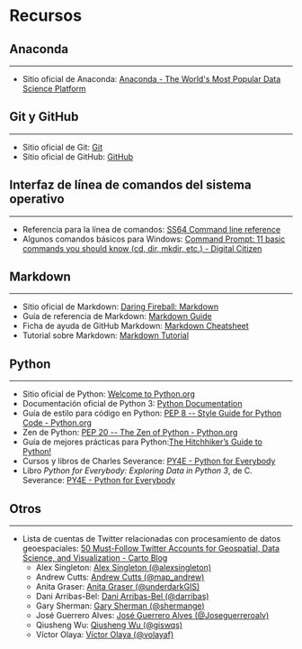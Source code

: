 # Recursos

## Anaconda
----------------------
- Sitio oficial de Anaconda: [Anaconda - The World's Most Popular Data Science Platform](https://www.anaconda.com/)

## Git y GitHub
----------------------
- Sitio oficial de Git: [Git](https://git-scm.com/)
- Sitio oficial de GitHub: [GitHub](https://github.com/)

## Interfaz de línea de comandos del sistema operativo
------------------------------------------------------
- Referencia para la línea de comandos: [SS64 Command line reference](https://ss64.com/)
- Algunos comandos básicos para Windows: [Command Prompt: 11 basic commands you should know (cd, dir, mkdir, etc.) - Digital Citizen](https://www.digitalcitizen.life/command-prompt-how-use-basic-commands)

## Markdown
----------------------
- Sitio oficial de Markdown: [Daring Fireball: Markdown](https://daringfireball.net/projects/markdown/)
- Guía de referencia de Markdown: [Markdown Guide](https://www.markdownguide.org/)
- Ficha de ayuda de GitHub Markdown: [Markdown Cheatsheet](https://github.com/adam-p/markdown-here/wiki/Markdown-Cheatsheet)
- Tutorial sobre Markdown: [Markdown Tutorial](https://www.markdowntutorial.com/)

## Python
----------------------
- Sitio oficial de Python: [Welcome to Python.org](https://www.python.org/)
- Documentación oficial de Python 3: [Python Documentation](https://docs.python.org/3/)
- Guía de estilo para código en Python: [PEP 8 -- Style Guide for Python Code - Python.org](https://www.python.org/dev/peps/pep-0008/)
- Zen de Python: [PEP 20 -- The Zen of Python - Python.org](https://www.python.org/dev/peps/pep-0020/)
- Guía de mejores prácticas para Python:[The Hitchhiker’s Guide to Python!](https://docs.python-guide.org/)
- Cursos y libros de Charles Severance: [PY4E - Python for Everybody](https://www.py4e.com/)
- Libro _Python for Everybody: Exploring Data in Python 3_, de C. Severance: [PY4E - Python for Everybody](https://www.py4e.com/book.php)

## Otros
----------------------
- Lista de cuentas de Twitter relacionadas con procesamiento de datos geoespaciales: [50 Must-Follow Twitter Accounts for Geospatial, Data Science, and Visualization - Carto Blog](https://carto.com/blog/twitter-guide-2018/)
    - Alex Singleton: [Alex Singleton (@alexsingleton)](https://twitter.com/alexsingleton)
    - Andrew Cutts: [Andrew Cutts (@map_andrew)](https://twitter.com/map_andrew)
    - Anita Graser: [Anita Graser (@underdarkGIS)](https://twitter.com/underdarkGIS)
    - Dani Arribas-Bel: [Dani Arribas-Bel (@darribas)](https://twitter.com/darribas)
    - Gary Sherman: [Gary Sherman (@shermange)](https://twitter.com/shermange)
    - José Guerrero Alves: [José Guerrero Alves (@Joseguerreroalv)](https://twitter.com/Joseguerreroalv)
    - Qiusheng Wu: [Qiusheng Wu (@giswqs)](https://twitter.com/giswqs)
    - Víctor Olaya: [Víctor Olaya (@volayaf)](https://twitter.com/volayaf)
